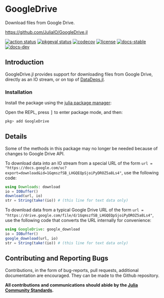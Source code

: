 # GoogleDrive
Download files from Google Drive.

https://github.com/JuliaIO/GoogleDrive.jl

[![action status][action-img]][action-url]
[![pkgeval status][pkgeval-img]][pkgeval-url]
[![codecov][codecov-img]][codecov-url]
[![license][license-img]][license-url]
[![docs-stable][docs-stable-img]][docs-stable-url]
[![docs-dev][docs-dev-img]][docs-dev-url]


## Introduction

GoogleDrive.jl provides support for downloading files from Google Drive,
directly as an IO stream,
or on top of
[DataDeps.jl](https://github.com/oxinabox/DataDeps.jl).


### Installation
Install the package using the
[julia package manager](https://julialang.github.io/Pkg.jl/v1/managing-packages/#Adding-packages-1):

Open the REPL, press <kbd>]</kbd> to enter package mode, and then:

```julia
pkg> add GoogleDrive
```


## Details

Some of the methods in this package
may no longer be needed
because of changes to Google Drive API.

To download data into an IO stream from a special URL of the form
`url = "https://docs.google.com/uc?export=download&id=1GqmszfSB_LHGQEQpSjoiPyDROZ5a8Ls4"`,
use the following code:

```julia
using Downloads: download
io = IOBuffer()
download(url, io)
str = String(take!(io)) # (this line for text data only)
```

To download data from a typical Google Drive URL of the form
`url = "https://drive.google.com/file/d/1GqmszfSB_LHGQEQpSjoiPyDROZ5a8Ls4"`,
use the following code
that converts the URL internally for convenience:

```julia
using GoogleDrive: google_download
io = IOBuffer()
google_download(url, io)
str = String(take!(io)) # (this line for text data only)
```

## Contributing and Reporting Bugs

Contributions, in the form of bug-reports, pull requests, additional documentation are encouraged. They can be made to the Github repository.

**All contributions and communications should abide by the
[Julia Community Standards](https://julialang.org/community/standards/).**

<!-- URLs -->
[action-img]: https://github.com/JuliaIO/GoogleDrive.jl/workflows/CI/badge.svg
[action-url]: https://github.com/JuliaIO/GoogleDrive.jl/actions
[build-img]: https://github.com/JuliaIO/GoogleDrive.jl/workflows/CI/badge.svg?branch=master
[build-url]: https://github.com/JuliaIO/GoogleDrive.jl/actions?query=workflow%3ACI+branch%3Amaster
[pkgeval-img]: https://juliaci.github.io/NanosoldierReports/pkgeval_badges/G/GoogleDrive.svg
[pkgeval-url]: https://juliaci.github.io/NanosoldierReports/pkgeval_badges/G/GoogleDrive.html
[codecov-img]: https://codecov.io/github/JuliaIO/GoogleDrive.jl/coverage.svg?branch=master
[codecov-url]: https://codecov.io/github/JuliaIO/GoogleDrive.jl?branch=master
[docs-stable-img]: https://img.shields.io/badge/docs-stable-blue.svg
[docs-stable-url]: https://JuliaIO.github.io/GoogleDrive.jl/stable
[docs-dev-img]: https://img.shields.io/badge/docs-dev-blue.svg
[docs-dev-url]: https://JuliaIO.github.io/GoogleDrive.jl/dev
[license-img]: https://img.shields.io/badge/license-MIT-brightgreen.svg
[license-url]: LICENSE
